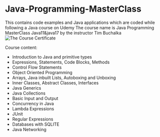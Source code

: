 # Java-Programming-MasterClass
This contains code examples and Java applications which are coded while following a Java course on Udemy
The course name is Java Programming MasterClass Java11&java17 by the instructor Tim Buchalka
![The Course Certificate](https://user-images.githubusercontent.com/93892538/146215703-fb1ea5f1-9d62-43e2-9a14-261a7d9984f9.png)

Course content:
- Introduction to Java and primitive types
- Expressions, Statements, Code Blocks, Methods
- Control Flow Statements 
- Object Oriented Programming 
- Arrays, Java inbuilt Lists, Autoboxing and Unboxing
- Inner Classes, Abstract Classes, Interfaces 
- Java Generics
- Java Collections 
- Basic Input and Output
- Concurrency in Java
- Lambda Expressions
- JUnit
- Regular Expressions 
- Databases with SQLITE
- Java Networking
